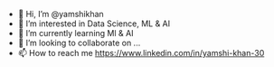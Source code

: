 - 👋 Hi, I’m @yamshikhan
- 👀 I’m interested in Data Science, ML & AI
- 🌱 I’m currently learning Ml &  AI
- 💞️ I’m looking to collaborate on ...
- 📫 How to reach me https://www.linkedin.com/in/yamshi-khan-30

<!---
yamshikhan/yamshikhan is a ✨ special ✨ repository because its `README.md` (this file) appears on your GitHub profile.
You can click the Preview link to take a look at your changes.
--->
